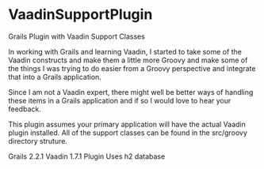 VaadinSupportPlugin
===================

Grails Plugin with Vaadin Support Classes

In working with Grails and learning Vaadin, I started to take some of the Vaadin constructs and make them a little more Groovy and make some of the things I was trying to do easier from a Groovy perspective and integrate that into a Grails application.

Since I am not a Vaadin expert, there might well be better ways of handling these items in a Grails application and if so I would love to hear your feedback.

This plugin assumes your primary application will have the actual Vaadin plugin installed.  All of the support classes can be found in the src/groovy directory struture.

Grails 2.2.1
Vaadin 1.7.1 Plugin
Uses h2 database

